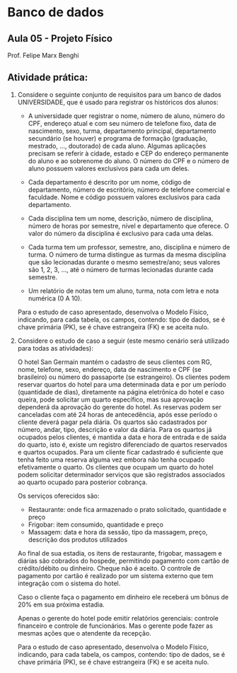 # **Banco de dados**
## Aula 05 - Projeto Físico
Prof. Felipe Marx Benghi 

## Atividade prática:

1.  Considere o seguinte conjunto de requisitos para 
um banco de dados UNIVERSIDADE, que é usado para registrar os históricos dos alunos:
    * A universidade quer registrar o nome, número de aluno, número do CPF, endereço atual e com seu número de telefone fixo, data de nascimento, sexo, turma, departamento principal, departamento secundário (se houver) e programa de formação (graduação, mestrado, ..., doutorado) de cada aluno. Algumas aplicações precisam se referir à cidade, estado e CEP do endereço permanente do aluno e ao sobrenome do aluno. O número do CPF e o número de aluno possuem valores exclusivos para cada um deles.

    * Cada departamento é descrito por um nome, código de departamento, número de escritório, número de telefone comercial e faculdade. Nome e código possuem valores exclusivos para cada departamento.

    * Cada disciplina tem um nome, descrição, número de disciplina, número de horas por semestre, nível e departamento que oferece. O valor do número da disciplina é exclusivo para cada uma delas.
    
    * Cada turma tem um professor, semestre, ano, disciplina e número de turma. O número de turma distingue as turmas da mesma disciplina que são lecionadas durante o mesmo semestre/ano; seus valores são 1, 2, 3, ..., até o número de turmas lecionadas durante cada semestre.

    * Um relatório de notas tem um aluno, turma, nota com letra e nota numérica (0 A 10).

    Para o estudo de caso apresentado, desenvolva o Modelo Físico, indicando, para cada tabela, os campos, contendo: tipo de dados, se é chave primária (PK), se é chave estrangeira (FK) e se aceita nulo.

1. Considere o estudo de caso a seguir (este mesmo cenário será utilizado para todas as atividades):

    O hotel San Germain mantém o cadastro de seus clientes com RG, nome, telefone, sexo, endereço, data de nascimento e CPF (se brasileiro) ou número do passaporte (se estrangeiro). Os clientes podem reservar quartos do hotel para uma determinada data e por um período (quantidade de dias), diretamente na página eletrônica do hotel e caso queira, pode solicitar um quarto específico, mas sua aprovação dependerá da aprovação do gerente do hotel. As reservas podem ser canceladas com até 24 horas de antecedência, após esse período o cliente deverá pagar pela diária. Os quartos são cadastrados por número, andar, tipo, descrição e valor da diária. Para os quartos já ocupados pelos clientes, é mantida a data e hora de entrada e de saída do quarto, isto é, existe um registro diferenciado de quartos reservados e quartos ocupados. Para um cliente ficar cadastrado é suficiente que tenha feito uma reserva alguma vez embora não tenha ocupado efetivamente o quarto. Os clientes que ocupam um quarto do hotel podem solicitar determinador serviços que são registrados associados ao quarto ocupado para posterior cobrança.

    Os serviços oferecidos são:
    - Restaurante: onde fica armazenado o prato solicitado, quantidade e preço
    - Frigobar: item consumido, quantidade e preço
    - Massagem: data e hora da sessão, tipo da massagem, preço, descrição dos produtos utilizados

    Ao final de sua estadia, os itens de restaurante, frigobar, massagem e diárias são cobrados do hospede, permitindo pagamento com cartão de crédito/débito ou dinheiro. Cheque não é aceito. O controle de pagamento por cartão é realizado por um sistema externo que tem integração com o sistema do hotel.

    Caso o cliente faça o pagamento em dinheiro ele receberá um bônus de 20% em sua próxima estadia.

    Apenas o gerente do hotel pode emitir relatórios gerenciais: controle financeiro e controle de funcionários. Mas o gerente pode fazer as mesmas ações que o atendente da recepção.

    Para o estudo de caso apresentado, desenvolva o Modelo Físico, indicando, para cada tabela, os campos, contendo: tipo de dados, se é chave primária (PK), se é chave estrangeira (FK) e se aceita nulo.



